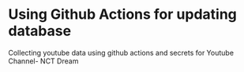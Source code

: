 # Using Github Actions for updating database
Collecting youtube data using github actions and secrets for Youtube Channel- NCT Dream
